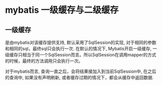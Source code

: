 # mybatis 一级缓存与二级缓存

## 一级缓存
是由mybatis对该缓存提供支持, 默认采用了SqlSession的实现, 对于相同的参数和相同的sql，最终sql只会执行一次.
在默认的情况下, Mybatis开启一级缓存, 一级缓存只相当于同一个SqlSession而言。所以SqlSession在调用mapper的方式
的时候，最终的方法调用只会执行一次。

对于mybatis而言, 查询一直之后，会将结果接加入到当前SqlSession中, 在之后的查询中, 如果没有声明刷新, 或者缓存过期的情况下，都会从缓存中返回数据.
